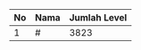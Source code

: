 | No | Nama            | Jumlah Level |
|----|-----------------|--------------|
| 1  | #    |    3823        |
